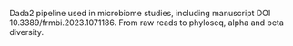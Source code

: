 Dada2 pipeline used in microbiome studies, including manuscript DOI 10.3389/frmbi.2023.1071186. From raw reads to phyloseq, alpha and beta diversity.


